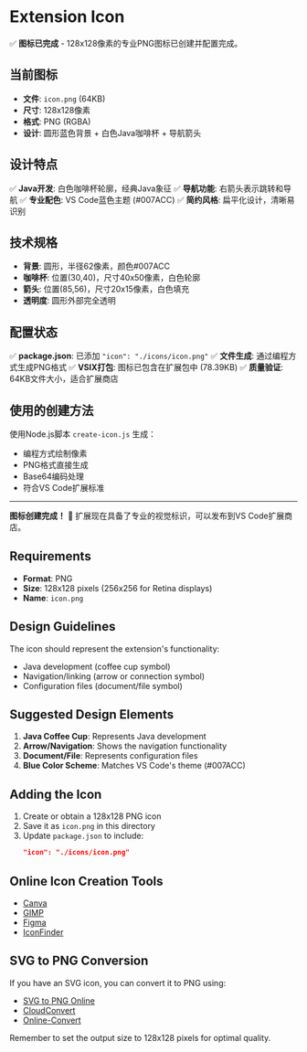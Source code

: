 # Extension Icon

✅ **图标已完成** - 128x128像素的专业PNG图标已创建并配置完成。

## 当前图标

- **文件**: `icon.png` (64KB)
- **尺寸**: 128x128像素
- **格式**: PNG (RGBA)
- **设计**: 圆形蓝色背景 + 白色Java咖啡杯 + 导航箭头

## 设计特点

✅ **Java开发**: 白色咖啡杯轮廓，经典Java象征
✅ **导航功能**: 右箭头表示跳转和导航
✅ **专业配色**: VS Code蓝色主题 (#007ACC)
✅ **简约风格**: 扁平化设计，清晰易识别

## 技术规格

- **背景**: 圆形，半径62像素，颜色#007ACC
- **咖啡杯**: 位置(30,40)，尺寸40x50像素，白色轮廓
- **箭头**: 位置(85,56)，尺寸20x15像素，白色填充
- **透明度**: 圆形外部完全透明

## 配置状态

✅ **package.json**: 已添加 `"icon": "./icons/icon.png"`
✅ **文件生成**: 通过编程方式生成PNG格式
✅ **VSIX打包**: 图标已包含在扩展包中 (78.39KB)
✅ **质量验证**: 64KB文件大小，适合扩展商店

## 使用的创建方法

使用Node.js脚本 `create-icon.js` 生成：
- 编程方式绘制像素
- PNG格式直接生成
- Base64编码处理
- 符合VS Code扩展标准

---

**图标创建完成！** 🎨 扩展现在具备了专业的视觉标识，可以发布到VS Code扩展商店。

## Requirements

- **Format**: PNG
- **Size**: 128x128 pixels (256x256 for Retina displays)
- **Name**: `icon.png`

## Design Guidelines

The icon should represent the extension's functionality:
- Java development (coffee cup symbol)
- Navigation/linking (arrow or connection symbol)
- Configuration files (document/file symbol)

## Suggested Design Elements

1. **Java Coffee Cup**: Represents Java development
2. **Arrow/Navigation**: Shows the navigation functionality
3. **Document/File**: Represents configuration files
4. **Blue Color Scheme**: Matches VS Code's theme (#007ACC)

## Adding the Icon

1. Create or obtain a 128x128 PNG icon
2. Save it as `icon.png` in this directory
3. Update `package.json` to include:
   ```json
   "icon": "./icons/icon.png"
   ```

## Online Icon Creation Tools

- [Canva](https://www.canva.com/)
- [GIMP](https://www.gimp.org/)
- [Figma](https://www.figma.com/)
- [IconFinder](https://www.iconfinder.com/)

## SVG to PNG Conversion

If you have an SVG icon, you can convert it to PNG using:
- [SVG to PNG Online](https://svgtopng.com/)
- [CloudConvert](https://cloudconvert.com/svg-to-png)
- [Online-Convert](https://image.online-convert.com/convert/svg-to-png)

Remember to set the output size to 128x128 pixels for optimal quality. 